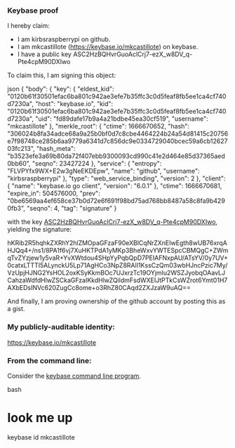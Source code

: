 ### Keybase proof

I hereby claim:

  * I am kirbsraspberrypi on github.
  * I am mkcastillote (https://keybase.io/mkcastillote) on keybase.
  * I have a public key ASC2HzBQHvrGuoAclCrj7-ezX_w8DV_q-Pte4cpM90DXIwo

To claim this, I am signing this object:

json
{
  "body": {
    "key": {
      "eldest_kid": "0120b61f30501efac6ba801c942ae3efe7b35ffc3c0d5feaf8fb5ee1ca4cf740d7230a",
      "host": "keybase.io",
      "kid": "0120b61f30501efac6ba801c942ae3efe7b35ffc3c0d5feaf8fb5ee1ca4cf740d7230a",
      "uid": "fd89dafe17b9a4a21bdbe45ea30cf519",
      "username": "mkcastillote"
    },
    "merkle_root": {
      "ctime": 1666670652,
      "hash": "306024b8fa34adce68a9a25b0bf0d7c8cbe4464224b24a54d81415c20756e7f98748ce285b6aa9779a6341d7c856dc9e0334729040bcec59a6cb1262703fc213",
      "hash_meta": "b3523efe3a69b80da72f407ebb9300093cd990c41e2d464e85d37365aed0bb60",
      "seqno": 23427224
    },
    "service": {
      "entropy": "FLVPYfx9WX+E2w3gNeEKDEpw",
      "name": "github",
      "username": "kirbsraspberrypi"
    },
    "type": "web_service_binding",
    "version": 2
  },
  "client": {
    "name": "keybase.io go client",
    "version": "6.0.1"
  },
  "ctime": 1666670681,
  "expire_in": 504576000,
  "prev": "0be6569aa4ef658ce37b0d72e6f691f98bd75ad768bb8487a58c8fa9b4290fb3",
  "seqno": 4,
  "tag": "signature"
}


with the key [ASC2HzBQHvrGuoAclCrj7-ezX_w8DV_q-Pte4cpM90DXIwo](https://keybase.io/mkcastillote), yielding the signature:


hKRib2R5hqhkZXRhY2hlZMOpaGFzaF90eXBlCqNrZXnEIwEgth8wUB76xrqAHJQq4+/ns1/8PA1f6vj7XuHKTPdA1yMKp3BheWxvYWTESpcCBMQgC+ZWmqTvZYzjew1y5vaR+YvXWtdou4SHpYyPqbQpD7PEIAFNxpAU/ATsYV/0y7UV+0catxLTTTI5ALynckU5Lp71AgHCo3NpZ8RAlI1KssCzQm03wbHJncPzic7My/VzUpjHJNG2YsHOL2oxKSyKkmBOc7UJxrzTc19OYjmIu2WSZJyobqOAavLJCahzaWdfdHlwZSCkaGFzaIKkdHlwZQildmFsdWXEIJtPTkCsWZrot6Ymt01H7AXbEDsINVc620ZugCc8ome+o3RhZ80CAqd2ZXJzaW9uAQ==



And finally, I am proving ownership of the github account by posting this as a gist.

### My publicly-auditable identity:

https://keybase.io/mkcastillote

### From the command line:

Consider the [keybase command line program](https://keybase.io/download).

bash
# look me up
keybase id mkcastillote
